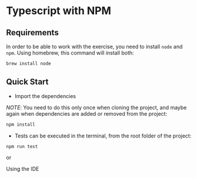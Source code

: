 # Typescript with NPM

## Requirements

In order to be able to work with the exercise, you need to install `node` and `npm`. Using homebrew, this command will install both:

```bash
brew install node
```

## Quick Start

* Import the dependencies

_NOTE_: You need to do this only once when cloning the project, and maybe again when dependencies are added or removed from the project:

```bash
npm install
```

* Tests can be executed in the terminal, from the root folder of the project:

```bash
npm run test
```

or

Using the IDE
